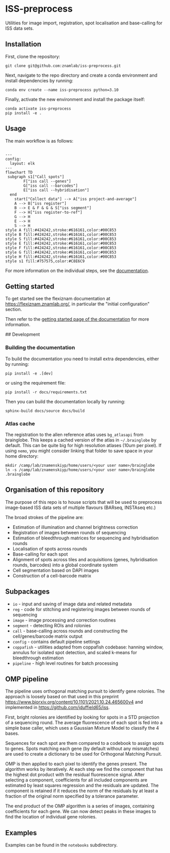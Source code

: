 # ISS-preprocess
Utilities for image import, registration, spot localisation and base-calling for ISS data sets.

## Installation
First, clone the repository:
```
git clone git@github.com:znamlab/iss-preprocess.git
```

Next, navigate to the repo directory and create a conda environment and install dependencies by running:
```
conda env create --name iss-preprocess python=3.10
```

Finally, activate the new environment and install the package itself:
```
conda activate iss-preprocess
pip install -e .
```

## Usage

The main workflow is as follows:

```mermaid

---
config:
  layout: elk
---
flowchart TD
 subgraph s1["Call spots"]
        F["iss call --genes"]
        G["iss call --barcodes"]
        E["iss call --hybridisation"]
  end
    start["Collect data"] --> A["iss project-and-average"]
    A --> B["iss register"]
    B --> E & F & G & S["iss segment"]
    F --> H["iss register-to-ref"]
    G --> H
    E --> H
    S --> H
style A fill:#424242,stroke:#616161,color:#00C853
style B fill:#424242,stroke:#616161,color:#00C853
style S fill:#424242,stroke:#616161,color:#00C853
style E fill:#424242,stroke:#616161,color:#00C853
style F fill:#424242,stroke:#616161,color:#00C853
style G fill:#424242,stroke:#616161,color:#00C853
style H fill:#424242,stroke:#616161,color:#00C853
style s1 fill:#757575,color:#C8E6C9
```

For more information on the individual steps, see the [documentation](https://iss-preprocess.znamlab.org/).

## Getting started

To get started see the flexiznam documentation at https://flexiznam.znamlab.org/, in particular the "initial configuration" section.

Then refer to the [getting started page of the documentation](https://iss-preprocess.znamlab.org/) for more information.


## Development

### Building the documentation

To build the documentation you need to install extra dependencies, either by running:

```
pip install -e .[dev]
```

or using the requirement file:

```
pip install -r docs/requirements.txt
```

Then you can build the documentation locally by running:

```
sphinx-build docs/source docs/build
```

### Atlas cache

The registration to the allen reference atlas uses `bg_atlasapi` from brainglobe. This
keeps a cached version of the atlas in `~/.brainglobe` by default. This can be quite
big for high resolution atlases (10um per pixel). If using `nemo`, you might consider
linking that folder to save space in your home directory:
```
mkdir /camp/lab/znamenskiyp/home/users/<your user name>/brainglobe
ln -s /camp/lab/znamenskiyp/home/users/<your user name>/brainglobe .brainglobe
```

## Organisation of this repository

The purpose of this repo is to house scripts that will be used to preprocess image-based ISS data sets of multiple flavours (BARseq, INSTAseq etc.)

The broad strokes of the pipeline are:

* Estimation of illumination and channel brightness correction
* Registration of images between rounds of sequencing
* Estimation of bleedthrough matrices for sequencing and hybridisation rounds
* Localisation of spots across rounds
* Base-calling for each spot
* Alignment of spots across tiles and acquisitions (genes, hybridisation rounds, barcodes) into a global coordinate system
* Cell segmentation based on DAPI images
* Construction of a cell-barcode matrix

## Subpackages

* `io` - input and saving of image data and related metadata
* `reg` - code for stitching and registering images between rounds of sequencing
* `image` - image processing and correction routines
* `segment` - detecting ROIs and rolonies
* `call` - base-calling across rounds and constructing the cell/genes/barcode matrix output
* `config` - contains default pipeline settings
* `coppafish` - utilities adapted from coppafish codebase: hanning window, annulus for isolated
spot detection, and scaled k-means for bleedthrough estimation
* `pipeline` - high level routines for batch processing

## OMP pipeline

The pipeline uses orthogonal matching pursuit to identify gene rolonies. The approach
is loosely based on that used in this preprint https://www.biorxiv.org/content/10.1101/2021.10.24.465600v4
and implemented in https://github.com/jduffield65/iss.

First, bright rolonies are identified by looking for spots in a STD projection
of a sequencing round. The average fluorescence of each spot is fed into a simple
base caller, which uses a Gaussian Mixture Model to classify the 4 bases.

Sequences for each spot are them compared to a codebook to assign spots to genes.
Spots matching each gene (by default without any mismatches) are used to create
a dictionary to be used for Orthogonal Matching Pursuit.

OMP is then applied to each pixel to identify the genes present.
The algorithm works by iteratively. At each step we find the component that has
the highest dot product with the residual fluorescence signal. After selecting
a component, coefficients for all included components are estimated by least
squares regression and the residuals are updated. The component is retained
if it reduces the norm of the residuals by at least a fraction of the original
norm specified by a tolerance parameter.

The end product of the OMP algorithm is a series of images, containing coefficients
for each gene. We can now detect peaks in these images to find the location of
individual gene rolonies.

## Examples
Examples can be found in the `notebooks` subdirectory.
